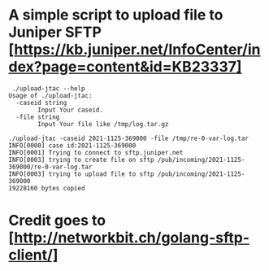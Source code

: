 # A simple script to upload file to Juniper SFTP [https://kb.juniper.net/InfoCenter/index?page=content&id=KB23337]
```
 ./upload-jtac --help
Usage of ./upload-jtac:
  -caseid string
        Input Your caseid.
  -file string
        Input Your file like /tmp/log.tar.gz

./upload-jtac -caseid 2021-1125-369000 -file /tmp/re-0-var-log.tar 
INFO[0000] case id:2021-1125-369000                     
INFO[0001] Trying to connect to sftp.juniper.net        
INFO[0003] trying to create file on sftp /pub/incoming/2021-1125-369000/re-0-var-log.tar 
INFO[0003] trying to upload file to sftp /pub/incoming/2021-1125-369000 
19228160 bytes copied
```

# Credit goes to [http://networkbit.ch/golang-sftp-client/]
